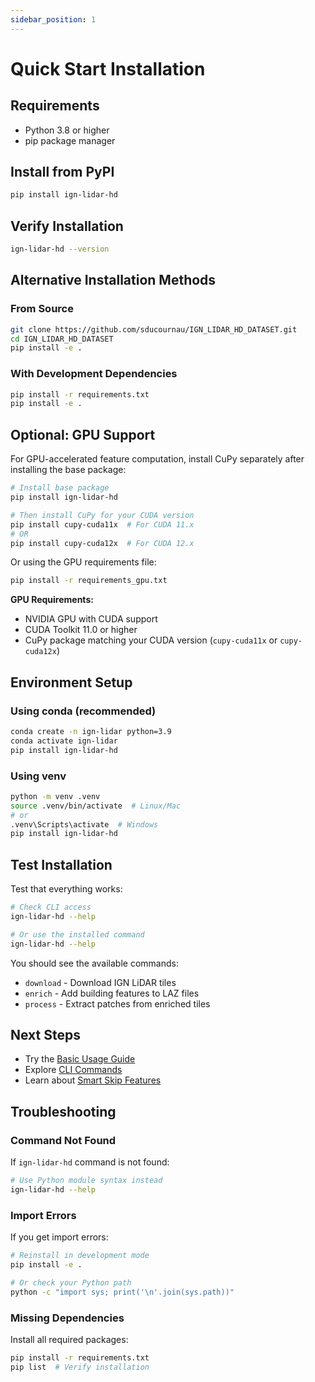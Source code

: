 ```yaml
---
sidebar_position: 1
---
```


# Quick Start Installation

## Requirements

- Python 3.8 or higher
- pip package manager

## Install from PyPI

```bash
pip install ign-lidar-hd
```

## Verify Installation

```bash
ign-lidar-hd --version
```

## Alternative Installation Methods

### From Source

```bash
git clone https://github.com/sducournau/IGN_LIDAR_HD_DATASET.git
cd IGN_LIDAR_HD_DATASET
pip install -e .
```

### With Development Dependencies

```bash
pip install -r requirements.txt
pip install -e .
```

## Optional: GPU Support

For GPU-accelerated feature computation, install CuPy separately after installing the base package:

```bash
# Install base package
pip install ign-lidar-hd

# Then install CuPy for your CUDA version
pip install cupy-cuda11x  # For CUDA 11.x
# OR
pip install cupy-cuda12x  # For CUDA 12.x
```

Or using the GPU requirements file:

```bash
pip install -r requirements_gpu.txt
```

**GPU Requirements:**

- NVIDIA GPU with CUDA support
- CUDA Toolkit 11.0 or higher
- CuPy package matching your CUDA version (`cupy-cuda11x` or `cupy-cuda12x`)

## Environment Setup

### Using conda (recommended)

```bash
conda create -n ign-lidar python=3.9
conda activate ign-lidar
pip install ign-lidar-hd
```

### Using venv

```bash
python -m venv .venv
source .venv/bin/activate  # Linux/Mac
# or
.venv\Scripts\activate  # Windows
pip install ign-lidar-hd
```

## Test Installation

Test that everything works:

```bash
# Check CLI access
ign-lidar-hd --help

# Or use the installed command
ign-lidar-hd --help
```

You should see the available commands:

- `download` - Download IGN LiDAR tiles
- `enrich` - Add building features to LAZ files
- `process` - Extract patches from enriched tiles

## Next Steps

- Try the [Basic Usage Guide](../guides/basic-usage.md)
- Explore [CLI Commands](../guides/cli-commands.md)
- Learn about [Smart Skip Features](../features/smart-skip.md)

## Troubleshooting

### Command Not Found

If `ign-lidar-hd` command is not found:

```bash
# Use Python module syntax instead
ign-lidar-hd --help
```

### Import Errors

If you get import errors:

```bash
# Reinstall in development mode
pip install -e .

# Or check your Python path
python -c "import sys; print('\n'.join(sys.path))"
```

### Missing Dependencies

Install all required packages:

```bash
pip install -r requirements.txt
pip list  # Verify installation
```
